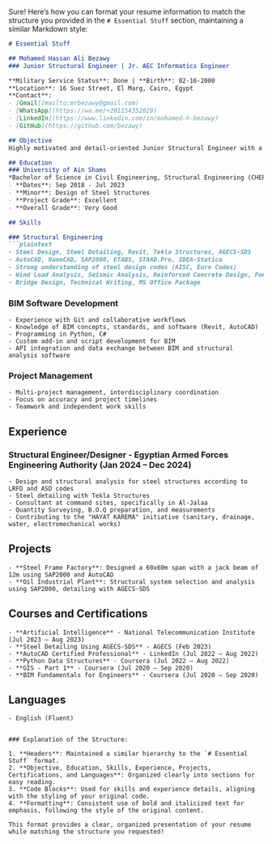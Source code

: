 Sure! Here’s how you can format your resume information to match the structure you provided in the `# Essential Stuff` section, maintaining a similar Markdown style:

```markdown
# Essential Stuff

## Mohamed Hassan Ali Bezawy
### Junior Structural Engineer | Jr. AEC Informatics Engineer

**Military Service Status**: Done | **Birth**: 02-16-2000  
**Location**: 16 Suez Street, El Marg, Cairo, Egypt  
**Contact**:  
- [Gmail](mailto:mrbezawy@gmail.com)  
- [WhatsApp](https://wa.me/+201154352029)  
- [LinkedIn](https://www.linkedin.com/in/mohamed-h-bezawy)  
- [GitHub](https://github.com/bezawy)

## Objective
Highly motivated and detail-oriented Junior Structural Engineer with a passion for designing steel structures and expertise in BIM software development. Seeking a challenging position where I can contribute my engineering knowledge and programming skills to advance innovative projects and create efficient BIM workflows for the structural engineering domain.

## Education
### University of Ain Shams  
*Bachelor of Science in Civil Engineering, Structural Engineering (CHEP)*  
- **Dates**: Sep 2018 - Jul 2023  
- **Minor**: Design of Steel Structures  
- **Project Grade**: Excellent  
- **Overall Grade**: Very Good  

## Skills

### Structural Engineering
```plaintext
- Steel Design, Steel Detailing, Revit, Tekla Structures, AGECS-SDS
- AutoCAD, NanoCAD, SAP2000, ETABS, STAAD.Pro, IDEA-Statica
- Strong understanding of steel design codes (AISC, Euro Codes)
- Wind Load Analysis, Seismic Analysis, Reinforced Concrete Design, Foundation Design
- Bridge Design, Technical Writing, MS Office Package
```

### BIM Software Development
```plaintext
- Experience with Git and collaborative workflows
- Knowledge of BIM concepts, standards, and software (Revit, AutoCAD)
- Programming in Python, C#
- Custom add-in and script development for BIM
- API integration and data exchange between BIM and structural analysis software
```

### Project Management
```plaintext
- Multi-project management, interdisciplinary coordination
- Focus on accuracy and project timelines
- Teamwork and independent work skills
```

## Experience
### Structural Engineer/Designer - Egyptian Armed Forces Engineering Authority (Jan 2024 – Dec 2024)
```plaintext
- Design and structural analysis for steel structures according to LRFD and ASD codes
- Steel detailing with Tekla Structures
- Consultant at command sites, specifically in Al-Jalaa
- Quantity Surveying, B.O.Q preparation, and measurements
- Contributing to the "HAYAT KAREMA" initiative (sanitary, drainage, water, electromechanical works)
```

## Projects
```plaintext
- **Steel Frame Factory**: Designed a 60x60m span with a jack beam of 12m using SAP2000 and AutoCAD
- **Oil Industrial Plant**: Structural system selection and analysis using SAP2000, detailing with AGECS-SDS
```

## Courses and Certifications
```plaintext
- **Artificial Intelligence** - National Telecommunication Institute (Jul 2023 – Aug 2023)
- **Steel Detailing Using AGECS-SDS** - AGECS (Feb 2023)
- **AutoCAD Certified Professional** - LinkedIn (Jul 2022 – Aug 2022)
- **Python Data Structures** - Coursera (Jul 2022 – Aug 2022)
- **GIS - Part 1** - Coursera (Jul 2020 – Sep 2020)
- **BIM Fundamentals for Engineers** - Coursera (Jul 2020 – Sep 2020)
```

## Languages
```plaintext
- English (Fluent)
```
```

### Explanation of the Structure:

1. **Headers**: Maintained a similar hierarchy to the `# Essential Stuff` format.
2. **Objective, Education, Skills, Experience, Projects, Certifications, and Languages**: Organized clearly into sections for easy reading.
3. **Code Blocks**: Used for skills and experience details, aligning with the styling of your original code.
4. **Formatting**: Consistent use of bold and italicized text for emphasis, following the style of the original content.

This format provides a clear, organized presentation of your resume while matching the structure you requested!
